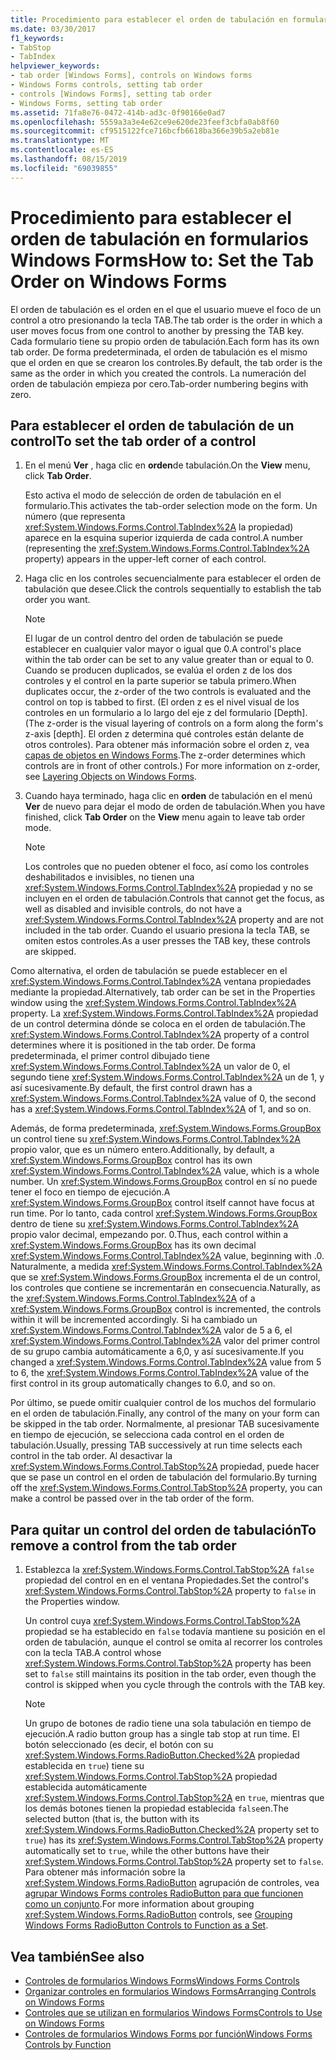 ```yaml
---
title: Procedimiento para establecer el orden de tabulación en formularios Windows Forms
ms.date: 03/30/2017
f1_keywords:
- TabStop
- TabIndex
helpviewer_keywords:
- tab order [Windows Forms], controls on Windows forms
- Windows Forms controls, setting tab order
- controls [Windows Forms], setting tab order
- Windows Forms, setting tab order
ms.assetid: 71fa8e76-0472-414b-ad3c-0f90166e0ad7
ms.openlocfilehash: 5559a3a3e4e62ce9e620de23feef3cbfa0ab8f60
ms.sourcegitcommit: cf9515122fce716bcfb6618ba366e39b5a2eb81e
ms.translationtype: MT
ms.contentlocale: es-ES
ms.lasthandoff: 08/15/2019
ms.locfileid: "69039855"
---
```

# <a name="how-to-set-the-tab-order-on-windows-forms"></a><span data-ttu-id="9300f-102">Procedimiento para establecer el orden de tabulación en formularios Windows Forms</span><span class="sxs-lookup"><span data-stu-id="9300f-102">How to: Set the Tab Order on Windows Forms</span></span>
<span data-ttu-id="9300f-103">El orden de tabulación es el orden en el que el usuario mueve el foco de un control a otro presionando la tecla TAB.</span><span class="sxs-lookup"><span data-stu-id="9300f-103">The tab order is the order in which a user moves focus from one control to another by pressing the TAB key.</span></span> <span data-ttu-id="9300f-104">Cada formulario tiene su propio orden de tabulación.</span><span class="sxs-lookup"><span data-stu-id="9300f-104">Each form has its own tab order.</span></span> <span data-ttu-id="9300f-105">De forma predeterminada, el orden de tabulación es el mismo que el orden en que se crearon los controles.</span><span class="sxs-lookup"><span data-stu-id="9300f-105">By default, the tab order is the same as the order in which you created the controls.</span></span> <span data-ttu-id="9300f-106">La numeración del orden de tabulación empieza por cero.</span><span class="sxs-lookup"><span data-stu-id="9300f-106">Tab-order numbering begins with zero.</span></span>

## <a name="to-set-the-tab-order-of-a-control"></a><span data-ttu-id="9300f-107">Para establecer el orden de tabulación de un control</span><span class="sxs-lookup"><span data-stu-id="9300f-107">To set the tab order of a control</span></span>

1. <span data-ttu-id="9300f-108">En el menú **Ver** , haga clic en **orden**de tabulación.</span><span class="sxs-lookup"><span data-stu-id="9300f-108">On the **View** menu, click **Tab Order**.</span></span>

     <span data-ttu-id="9300f-109">Esto activa el modo de selección de orden de tabulación en el formulario.</span><span class="sxs-lookup"><span data-stu-id="9300f-109">This activates the tab-order selection mode on the form.</span></span> <span data-ttu-id="9300f-110">Un número (que representa <xref:System.Windows.Forms.Control.TabIndex%2A> la propiedad) aparece en la esquina superior izquierda de cada control.</span><span class="sxs-lookup"><span data-stu-id="9300f-110">A number (representing the <xref:System.Windows.Forms.Control.TabIndex%2A> property) appears in the upper-left corner of each control.</span></span>

2. <span data-ttu-id="9300f-111">Haga clic en los controles secuencialmente para establecer el orden de tabulación que desee.</span><span class="sxs-lookup"><span data-stu-id="9300f-111">Click the controls sequentially to establish the tab order you want.</span></span>

    > [!NOTE]
    >  <span data-ttu-id="9300f-112">El lugar de un control dentro del orden de tabulación se puede establecer en cualquier valor mayor o igual que 0.</span><span class="sxs-lookup"><span data-stu-id="9300f-112">A control's place within the tab order can be set to any value greater than or equal to 0.</span></span> <span data-ttu-id="9300f-113">Cuando se producen duplicados, se evalúa el orden z de los dos controles y el control en la parte superior se tabula primero.</span><span class="sxs-lookup"><span data-stu-id="9300f-113">When duplicates occur, the z-order of the two controls is evaluated and the control on top is tabbed to first.</span></span> <span data-ttu-id="9300f-114">(El orden z es el nivel visual de los controles en un formulario a lo largo del eje z del formulario [Depth].</span><span class="sxs-lookup"><span data-stu-id="9300f-114">(The z-order is the visual layering of controls on a form along the form's z-axis [depth].</span></span> <span data-ttu-id="9300f-115">El orden z determina qué controles están delante de otros controles). Para obtener más información sobre el orden z, vea [capas de objetos en Windows Forms](how-to-layer-objects-on-windows-forms.md).</span><span class="sxs-lookup"><span data-stu-id="9300f-115">The z-order determines which controls are in front of other controls.) For more information on z-order, see [Layering Objects on Windows Forms](how-to-layer-objects-on-windows-forms.md).</span></span>

3. <span data-ttu-id="9300f-116">Cuando haya terminado, haga clic en **orden** de tabulación en el menú **Ver** de nuevo para dejar el modo de orden de tabulación.</span><span class="sxs-lookup"><span data-stu-id="9300f-116">When you have finished, click **Tab Order** on the **View** menu again to leave tab order mode.</span></span>

    > [!NOTE]
    >  <span data-ttu-id="9300f-117">Los controles que no pueden obtener el foco, así como los controles deshabilitados e invisibles, no tienen una <xref:System.Windows.Forms.Control.TabIndex%2A> propiedad y no se incluyen en el orden de tabulación.</span><span class="sxs-lookup"><span data-stu-id="9300f-117">Controls that cannot get the focus, as well as disabled and invisible controls, do not have a <xref:System.Windows.Forms.Control.TabIndex%2A> property and are not included in the tab order.</span></span> <span data-ttu-id="9300f-118">Cuando el usuario presiona la tecla TAB, se omiten estos controles.</span><span class="sxs-lookup"><span data-stu-id="9300f-118">As a user presses the TAB key, these controls are skipped.</span></span>

 <span data-ttu-id="9300f-119">Como alternativa, el orden de tabulación se puede establecer en el <xref:System.Windows.Forms.Control.TabIndex%2A> ventana propiedades mediante la propiedad.</span><span class="sxs-lookup"><span data-stu-id="9300f-119">Alternatively, tab order can be set in the Properties window using the <xref:System.Windows.Forms.Control.TabIndex%2A> property.</span></span> <span data-ttu-id="9300f-120">La <xref:System.Windows.Forms.Control.TabIndex%2A> propiedad de un control determina dónde se coloca en el orden de tabulación.</span><span class="sxs-lookup"><span data-stu-id="9300f-120">The <xref:System.Windows.Forms.Control.TabIndex%2A> property of a control determines where it is positioned in the tab order.</span></span> <span data-ttu-id="9300f-121">De forma predeterminada, el primer control dibujado tiene <xref:System.Windows.Forms.Control.TabIndex%2A> un valor de 0, el segundo tiene <xref:System.Windows.Forms.Control.TabIndex%2A> un de 1, y así sucesivamente.</span><span class="sxs-lookup"><span data-stu-id="9300f-121">By default, the first control drawn has a <xref:System.Windows.Forms.Control.TabIndex%2A> value of 0, the second has a <xref:System.Windows.Forms.Control.TabIndex%2A> of 1, and so on.</span></span>

 <span data-ttu-id="9300f-122">Además, de forma predeterminada, <xref:System.Windows.Forms.GroupBox> un control tiene su <xref:System.Windows.Forms.Control.TabIndex%2A> propio valor, que es un número entero.</span><span class="sxs-lookup"><span data-stu-id="9300f-122">Additionally, by default, a <xref:System.Windows.Forms.GroupBox> control has its own <xref:System.Windows.Forms.Control.TabIndex%2A> value, which is a whole number.</span></span> <span data-ttu-id="9300f-123">Un <xref:System.Windows.Forms.GroupBox> control en sí no puede tener el foco en tiempo de ejecución.</span><span class="sxs-lookup"><span data-stu-id="9300f-123">A <xref:System.Windows.Forms.GroupBox> control itself cannot have focus at run time.</span></span> <span data-ttu-id="9300f-124">Por lo tanto, cada control <xref:System.Windows.Forms.GroupBox> dentro de tiene su <xref:System.Windows.Forms.Control.TabIndex%2A> propio valor decimal, empezando por. 0.</span><span class="sxs-lookup"><span data-stu-id="9300f-124">Thus, each control within a <xref:System.Windows.Forms.GroupBox> has its own decimal <xref:System.Windows.Forms.Control.TabIndex%2A> value, beginning with .0.</span></span> <span data-ttu-id="9300f-125">Naturalmente, a medida <xref:System.Windows.Forms.Control.TabIndex%2A> que se <xref:System.Windows.Forms.GroupBox> incrementa el de un control, los controles que contiene se incrementarán en consecuencia.</span><span class="sxs-lookup"><span data-stu-id="9300f-125">Naturally, as the <xref:System.Windows.Forms.Control.TabIndex%2A> of a <xref:System.Windows.Forms.GroupBox> control is incremented, the controls within it will be incremented accordingly.</span></span> <span data-ttu-id="9300f-126">Si ha cambiado un <xref:System.Windows.Forms.Control.TabIndex%2A> valor de 5 a 6, el <xref:System.Windows.Forms.Control.TabIndex%2A> valor del primer control de su grupo cambia automáticamente a 6,0, y así sucesivamente.</span><span class="sxs-lookup"><span data-stu-id="9300f-126">If you changed a <xref:System.Windows.Forms.Control.TabIndex%2A> value from 5 to 6, the <xref:System.Windows.Forms.Control.TabIndex%2A> value of the first control in its group automatically changes to 6.0, and so on.</span></span>

 <span data-ttu-id="9300f-127">Por último, se puede omitir cualquier control de los muchos del formulario en el orden de tabulación.</span><span class="sxs-lookup"><span data-stu-id="9300f-127">Finally, any control of the many on your form can be skipped in the tab order.</span></span> <span data-ttu-id="9300f-128">Normalmente, al presionar TAB sucesivamente en tiempo de ejecución, se selecciona cada control en el orden de tabulación.</span><span class="sxs-lookup"><span data-stu-id="9300f-128">Usually, pressing TAB successively at run time selects each control in the tab order.</span></span> <span data-ttu-id="9300f-129">Al desactivar la <xref:System.Windows.Forms.Control.TabStop%2A> propiedad, puede hacer que se pase un control en el orden de tabulación del formulario.</span><span class="sxs-lookup"><span data-stu-id="9300f-129">By turning off the <xref:System.Windows.Forms.Control.TabStop%2A> property, you can make a control be passed over in the tab order of the form.</span></span>

## <a name="to-remove-a-control-from-the-tab-order"></a><span data-ttu-id="9300f-130">Para quitar un control del orden de tabulación</span><span class="sxs-lookup"><span data-stu-id="9300f-130">To remove a control from the tab order</span></span>

1. <span data-ttu-id="9300f-131">Establezca la <xref:System.Windows.Forms.Control.TabStop%2A> `false` propiedad del control en en el ventana Propiedades.</span><span class="sxs-lookup"><span data-stu-id="9300f-131">Set the control's <xref:System.Windows.Forms.Control.TabStop%2A> property to `false` in the Properties window.</span></span>

     <span data-ttu-id="9300f-132">Un control cuya <xref:System.Windows.Forms.Control.TabStop%2A> propiedad se ha establecido en `false` todavía mantiene su posición en el orden de tabulación, aunque el control se omita al recorrer los controles con la tecla TAB.</span><span class="sxs-lookup"><span data-stu-id="9300f-132">A control whose <xref:System.Windows.Forms.Control.TabStop%2A> property has been set to `false` still maintains its position in the tab order, even though the control is skipped when you cycle through the controls with the TAB key.</span></span>

    > [!NOTE]
    >  <span data-ttu-id="9300f-133">Un grupo de botones de radio tiene una sola tabulación en tiempo de ejecución.</span><span class="sxs-lookup"><span data-stu-id="9300f-133">A radio button group has a single tab stop at run time.</span></span> <span data-ttu-id="9300f-134">El botón seleccionado (es decir, el botón con su <xref:System.Windows.Forms.RadioButton.Checked%2A> propiedad establecida en `true`) tiene su <xref:System.Windows.Forms.Control.TabStop%2A> propiedad establecida automáticamente <xref:System.Windows.Forms.Control.TabStop%2A> en `true`, mientras que los demás botones tienen la propiedad establecida `false`en.</span><span class="sxs-lookup"><span data-stu-id="9300f-134">The selected button (that is, the button with its <xref:System.Windows.Forms.RadioButton.Checked%2A> property set to `true`) has its <xref:System.Windows.Forms.Control.TabStop%2A> property automatically set to `true`, while the other buttons have their <xref:System.Windows.Forms.Control.TabStop%2A> property set to `false`.</span></span> <span data-ttu-id="9300f-135">Para obtener más información sobre la <xref:System.Windows.Forms.RadioButton> agrupación de controles, vea [agrupar Windows Forms controles RadioButton para que funcionen como un conjunto](how-to-group-windows-forms-radiobutton-controls-to-function-as-a-set.md).</span><span class="sxs-lookup"><span data-stu-id="9300f-135">For more information about grouping <xref:System.Windows.Forms.RadioButton> controls, see [Grouping Windows Forms RadioButton Controls to Function as a Set](how-to-group-windows-forms-radiobutton-controls-to-function-as-a-set.md).</span></span>

## <a name="see-also"></a><span data-ttu-id="9300f-136">Vea también</span><span class="sxs-lookup"><span data-stu-id="9300f-136">See also</span></span>

- [<span data-ttu-id="9300f-137">Controles de formularios Windows Forms</span><span class="sxs-lookup"><span data-stu-id="9300f-137">Windows Forms Controls</span></span>](index.md)
- [<span data-ttu-id="9300f-138">Organizar controles en formularios Windows Forms</span><span class="sxs-lookup"><span data-stu-id="9300f-138">Arranging Controls on Windows Forms</span></span>](arranging-controls-on-windows-forms.md)
- [<span data-ttu-id="9300f-139">Controles que se utilizan en formularios Windows Forms</span><span class="sxs-lookup"><span data-stu-id="9300f-139">Controls to Use on Windows Forms</span></span>](controls-to-use-on-windows-forms.md)
- [<span data-ttu-id="9300f-140">Controles de formularios Windows Forms por función</span><span class="sxs-lookup"><span data-stu-id="9300f-140">Windows Forms Controls by Function</span></span>](windows-forms-controls-by-function.md)
